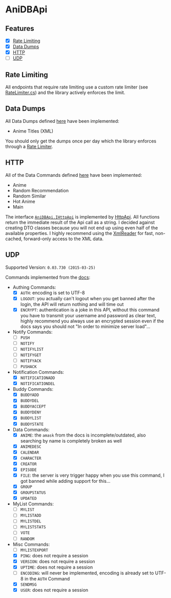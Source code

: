 # AniDBApi

## Features

- [x] [Rate Limiting](#rate-limiting)
- [x] [Data Dumps](#data-dumps)
- [x] [HTTP](#http)
- [ ] [UDP](#udp)

## Rate Limiting

All endpoints that require rate limiting use a custom rate limiter (see [RateLimiter.cs](AniDBApi/RateLimiter.cs)) and the library actively enforces the limit.

## Data Dumps

All Data Dumps defined [here](https://wiki.anidb.net/API#Data_Dumps) have been implemented:

- Anime Titles (XML)

You should only get the dumps once per day which the library enforces through a [Rate Limiter](#rate-limiting).

## HTTP

All of the Data Commands defined [here](https://wiki.anidb.net/HTTP_API_Definition) have been implemented:

- Anime
- Random Recommendation
- Random Similar
- Hot Anime
- Main

The interface [`AniDBApi.IHttpApi`](AniDBApi/IHttpApi.cs) is implemented by [HttpApi](AniDBApi.HTTP/HttpApi.cs). All functions return the immediate result of the Api call as a string. I decided against creating DTO classes because you will not end up using even half of the available properties. I highly recommend using the [XmlReader](https://docs.microsoft.com/en-us/dotnet/api/system.xml.xmlreader) for fast, non-cached, forward-only access to the XML data.

## UDP

Supported Version: `0.03.730 (2015-03-25)`

Commands implemented from the [docs](https://wiki.anidb.net/UDP_API_Definition):

- Authing Commands:
  - [x] `AUTH`: encoding is set to UTF-8
  - [x] `LOGOUT`: you actually can't logout when you get banned after the login, the API will return nothing and will time out
  - [x] `ENCRYPT`: authentication is a joke in this API, without this command you have to transmit your username and password as clear text, highly recommend you always use an encrypted session even if the docs says you should not "In order to minimize server load"...
- Notify Commands:
  - [ ] `PUSH`
  - [ ] `NOTIFY`
  - [ ] `NOTIFYLIST`
  - [ ] `NOTIFYGET`
  - [ ] `NOTIFYACK`
  - [ ] `PUSHACK`
- Notification Commands:
  - [x] `NOTIFICATIONADD`
  - [x] `NOTIFICATIONDEL`
- Buddy Commands:
  - [x] `BUDDYADD`
  - [x] `BUDDYDEL`
  - [x] `BUDDYACCEPT`
  - [x] `BUDDYDENY`
  - [x] `BUDDYLIST`
  - [x] `BUDDYSTATE`
- Data Commands:
  - [x] `ANIME`: the `amask` from the docs is incomplete/outdated, also searching by name is completely broken as well
  - [x] `ANIMEDESC`
  - [x] `CALENDAR`
  - [x] `CHARACTER`
  - [x] `CREATOR`
  - [x] `EPISODE`
  - [x] `FILE`: the server is very trigger happy when you use this command, I got banned while adding support for this...
  - [x] `GROUP`
  - [x] `GROUPSTATUS`
  - [x] `UPDATED`
- MyList Commands:
  - [ ] `MYLIST`
  - [ ] `MYLISTADD`
  - [ ] `MYLISTDEL`
  - [ ] `MYLISTSTATS`
  - [ ] `VOTE`
  - [ ] `RANDOM`
- Misc Commands:
  - [ ] `MYLISTEXPORT`
  - [x] `PING`: does not require a session
  - [x] `VERSION`: does not require a session
  - [x] `UPTIME`: does not require a session
  - [ ] `ENCODING`: will never be implemented, encoding is already set to UTF-8 in the `AUTH` Command
  - [x] `SENDMSG`
  - [x] `USER`: does not require a session
